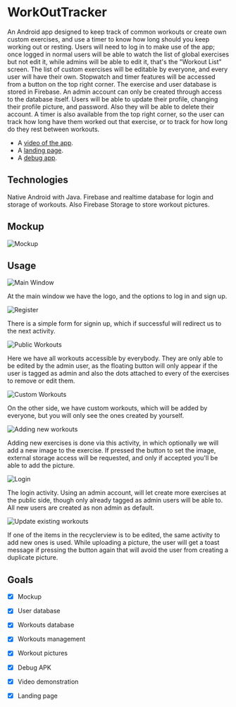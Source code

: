 # WorkOutTracker

An Android app designed to keep track of common workouts or create own custom exercises, and use a timer to know how long should you keep working out or resting.
Users will need to log in to make use of the app; once logged in normal users will be able to watch the list of global exercises but not edit it, while admins will be able to edit it, that's the "Workout List" screen. The list of custom exercises will be editable by everyone, and every user will have their own. 
Stopwatch and timer features will be accessed from a button on the top right corner.
The exercise and user database is stored in Firebase. An admin account can only be created through access to the database itself.
Users will be able to update their profile, changing their profile picture, and password. Also they will be able to delete their account.
A timer is also available from the top right corner, so the user can track how long have them worked out that exercise, or to track for how long do they rest between workouts.

* A [video of the app](https://youtu.be/VSRFnWqmVY8).
* A [landing page](https://javier-l0pez.github.io/WorkoutTracker-land/).
* A [debug app](https://github.com/javier-l0pez/WorkOutTracker/blob/main/app-debug.apk).

## Technologies

Native Android with Java.
Firebase and realtime database for login and storage of workouts. Also Firebase Storage to store workout pictures.

## Mockup

![Mockup](https://github.com/javier-l0pez/WorkOutTracker/blob/main/Screenshots/Mockup.png)

## Usage

![Main Window](https://github.com/javier-l0pez/WorkOutTracker/blob/main/Screenshots/01_main.png)

At the main window we have the logo, and the options to log in and sign up.

![Register](https://github.com/javier-l0pez/WorkOutTracker/blob/main/Screenshots/02_reg.png)

There is a simple form for signin up, which if successful will redirect us to the next activity.

![Public Workouts](https://github.com/javier-l0pez/WorkOutTracker/blob/main/Screenshots/03_pworks.png)

Here we have all workouts accessible by everybody. They are only able to be edited by the admin user, as the floating button will only appear if the user is tagged as admin and also the dots attached to every of the exercises to remove or edit them.

![Custom Workouts](https://github.com/javier-l0pez/WorkOutTracker/blob/main/Screenshots/04_cworks.png)

On the other side, we have custom workouts, which will be added by everyone, but you will only see the ones created by yourself.

![Adding new workouts](https://github.com/javier-l0pez/WorkOutTracker/blob/main/Screenshots/05_newex.png)

Adding new exercises is done via this activity, in which optionally we will add a new image to the exercise. If pressed the button to set the image, external storage access will be requested, and only if accepted you'll be able to add the picture.

![Login](https://github.com/javier-l0pez/WorkOutTracker/blob/main/Screenshots/06_login.png)

The login activity. Using an admin account, will let create more exercises at the public side, though only already tagged as admin users will be able to. All new users are created as non admin as default.

![Update existing workouts](https://github.com/javier-l0pez/WorkOutTracker/blob/main/Screenshots/07_updatex.png)

If one of the items in the recyclerview is to be edited, the same activity to add new ones is used. While uploading a picture, the user will get a toast message if pressing the button again that will avoid the user from creating a duplicate picture.


## Goals

* [X] Mockup
* [X] User database
* [X] Workouts database
* [X] Workouts management
* [X] Workout pictures
* [X] Debug APK
* [X] Video demonstration
* [X] Landing page

